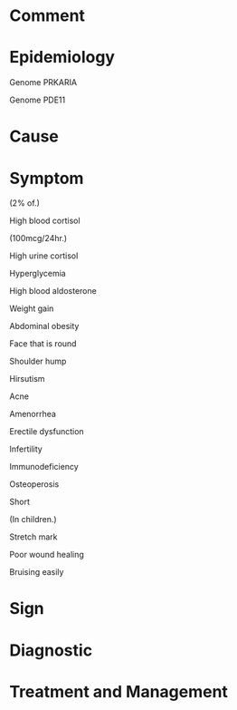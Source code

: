# Comment

# Epidemiology

Genome PRKARIA

Genome PDE11

# Cause

# Symptom

(2% of.)

High blood cortisol

(100mcg/24hr.)

High urine cortisol

Hyperglycemia

High blood aldosterone

Weight gain

Abdominal obesity

Face that is round

Shoulder hump

Hirsutism

Acne

Amenorrhea

Erectile dysfunction

Infertility

Immunodeficiency

Osteoperosis

Short

(In children.)

Stretch mark

Poor wound healing

Bruising easily

# Sign

# Diagnostic

# Treatment and Management
